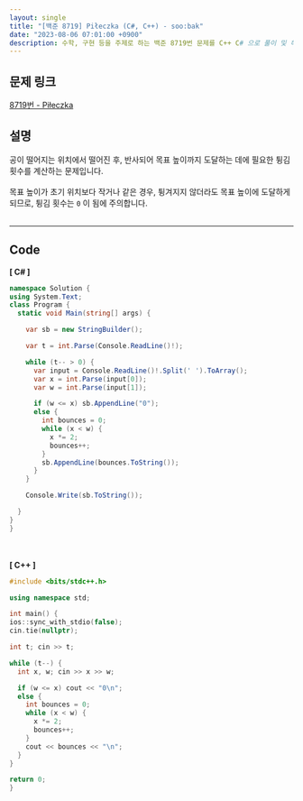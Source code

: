 ```yaml
---
layout: single
title: "[백준 8719] Piłeczka (C#, C++) - soo:bak"
date: "2023-08-06 07:01:00 +0900"
description: 수학, 구현 등을 주제로 하는 백준 8719번 문제를 C++ C# 으로 풀이 및 해설
---
```


## 문제 링크
  [8719번 - Piłeczka](https://www.acmicpc.net/problem/8719)

## 설명
공이 떨어지는 위치에서 떨어진 후, 반사되어 목표 높이까지 도달하는 데에 필요한 튕김 횟수를 계산하는 문제입니다. <br>
<br>
목표 높이가 초기 위치보다 작거나 같은 경우, 튕겨지지 않더라도 목표 높이에 도달하게 되므로, 튕김 횟수는 `0` 이 됨에 주의합니다. <br>
<br>
- - -

## Code
<b>[ C# ] </b>
<br>

  ```c#
namespace Solution {
  using System.Text;
  class Program {
    static void Main(string[] args) {

      var sb = new StringBuilder();

      var t = int.Parse(Console.ReadLine()!);

      while (t-- > 0) {
        var input = Console.ReadLine()!.Split(' ').ToArray();
        var x = int.Parse(input[0]);
        var w = int.Parse(input[1]);

        if (w <= x) sb.AppendLine("0");
        else {
          int bounces = 0;
          while (x < w) {
            x *= 2;
            bounces++;
          }
          sb.AppendLine(bounces.ToString());
        }
      }

      Console.Write(sb.ToString());

    }
  }
}
  ```
<br><br>
<b>[ C++ ] </b>
<br>

  ```c++
#include <bits/stdc++.h>

using namespace std;

int main() {
  ios::sync_with_stdio(false);
  cin.tie(nullptr);

  int t; cin >> t;

  while (t--) {
    int x, w; cin >> x >> w;

    if (w <= x) cout << "0\n";
    else {
      int bounces = 0;
      while (x < w) {
        x *= 2;
        bounces++;
      }
      cout << bounces << "\n";
    }
  }

  return 0;
}
  ```
